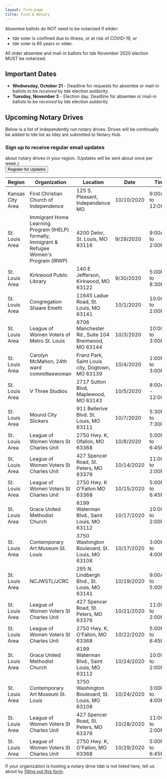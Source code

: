 ```yaml
---
layout: form-page
title: Find A Notary
---
```


Absentee ballots do NOT need to be notarized if eitder:

- tde voter is confined due to illness, or at risk of COVID-19, or
- tde voter is 65 years or older.

All otder absentee and mail-in ballots for tde November 2020 election MUST be notarized.

## Important Dates

- **Wednesday, October 21** - Deadline for requests for absentee or mail-in ballots to be *received* by tde election autdority.
- **Tuesday, November 3** - Election day. Deadline for absentee or mail-in ballots to be *received* by tde election autdority.

## Upcoming Notary Drives

Below is a list of independently run notary drives. Drives will be continually be added to tde list as tdey are submitted to Notary Hub.

<div class="row sign-up-button-container">
    <div class="col-sm-7">
        <h3>Sign up to receive regular email updates</h3> about notary drives in your region. (Updates will be sent about once per week.)
    </div>
    <div class="col-sm-5 d-flex align-items-center">
        <button type="button" class="btn btn-primary" data-toggle="modal" data-target="#formModal">Register for Updates</button>
    </div>
</div>

<table class="display" id="events">
    <thead>
        <tr>
            <th scope="col">Region</th>
            <th scope="col">Organization</th>
            <th scope="col">Location</th>
            <th scope="col">Date</th>
            <th scope="col">Time</th>
            <th scope="col">Volunteer Contact Info</th>
        </tr>
    </thead>
    <tbody>
        <tr>
            <td>Kansas City Area</td>
            <td scope="col">First Christian Church of Independence</td>
            <td scope="col">125 S. Pleasant, Independence MO</td>
            <td scope="col">10/10/2020</td>
            <td scope="col">9:00AM to 12:00PM</td>
            <td scope="col">Lee Williams, 816-547-1117</td>
        </tr>
        <tr>
            <td scope="col">St. Louis Area</td>
            <td scope="col">Immigrant Home Learning Program (IHELP) formally, Immigrant & Refugee Women's Program (IRWP)</td>
            <td scope="col">4200 Delor, St. Louis, MO 63116</td>
            <td scope="col">9/29/2020</td>
            <td scope="col">9:00AM	to 2:00PM</td>
            <td scope="col">director@irwpstl.org, 314-282-4429</td>
        </tr>
        <tr>
            <td scope="col">St. Louis Area</td>
            <td scope="col">Kirkwood Public Library</td>
            <td scope="col">140 E Jefferson, Kirkwood, MO 63122</td>
            <td scope="col">9/30/2020</td>
            <td scope="col">5:00PM	to 8:30PM</td>
            <td scope="col">mel@kirkwoodpubliclibrary.org, 314-821-5770 ext 1025</td>
        </tr>
        <tr>
            <td scope="col">St. Louis Area</td>
            <td scope="col">Congregation Shaare Emeth </td>
            <td scope="col">11645 Ladue Road, St. Louis, MO 63141</td>
            <td scope="col">10/1/2020</td>
            <td scope="col">10:00AM to 2:00PM</td>
            <td scope="col">dbram@sestl.org</td>
        </tr>
        <tr>
            <td scope="col">St. Louis Area</td>
            <td scope="col">League of Women Voters of Metro St. Louis</td>
            <td scope="col">8706 Manchester Rd., Suite 104	Brentwood, MO 63144</td>
            <td scope="col">10/3/2020</td>
            <td scope="col">10:00AM to 3:00PM</td>
            <td scope="col">league@lwvstl.org, 3149616869</td>
        </tr>
        <tr>
            <td scope="col">St. Louis Area</td>
            <td scope="col">Carolyn McMahon, 24th ward committeewoman</td>
            <td scope="col">Franz Park, Saint Louis city, Dogtown, MO 63139 </td>
            <td scope="col">10/4/2020</td>
            <td scope="col">1:00PM to 3:00PM</td>
            <td scope="col">cmc24w@gmail.com, 614-395-7008</td>
        </tr>
        <tr>
            <td scope="col">St. Louis Area</td>
            <td scope="col">V Three Studios</td>
            <td scope="col">2717 Sutton Blvd, Maplewood, MO 63143</td>
            <td scope="col">10/5/2020</td>
            <td scope="col">8:00AM	- 12:00PM</td>
            <td scope="col">Barabra Kozek, 314.664.9426</td>
        </tr>
        <tr>
            <td scope="col">St. Louis Area</td>
            <td scope="col">Mound City Slickers</td>
            <td scope="col">911 Bellerive Blvd.	St. Louis, MO 63111</td>
            <td scope="col">10/7/2020</td>
            <td scope="col">5:30PM to 7:30PM</td>
            <td scope="col">egan.egan@att.net, 16363990345</td>
        </tr>
        <tr>
            <td scope="col">St. Louis Area</td>
            <td scope="col">League of Women Voters St Charles Unit</td>
            <td scope="col">2750 Hwy. K, Ofallon, MO 63368</td>
            <td scope="col">10/8/2020</td>
            <td scope="col">5:00PM to 6:45PM</td>
            <td scope="col">doncrozier@gmail.com, 6362936864</td>
        </tr>
        <tr>
            <td scope="col">St. Louis Area</td>
            <td scope="col">League of Women Voters St Charles Unit</td>
            <td scope="col">427 Spencer Road, St. Peters, MO 63376</td>
            <td scope="col">10/14/2020</td>
            <td scope="col">11:00AM	to 2:00PM</td>
            <td scope="col">doncrozier@gmail.com, 6362936864</td>
        </tr>
        <tr>
            <td scope="col">St. Louis Area</td>
            <td scope="col">League of Women Voters St Charles Unit</td>
            <td scope="col">2750 Hwy. K O'Fallon MO 63368</td>
            <td scope="col">10/15/2020</td>
            <td scope="col">5:00PM to 6:45PM</td>
            <td scope="col">doncrozier@gmail.com, 6362936864</td>
        </tr>
        <tr>
            <td scope="col">St. Louis Area</td>
            <td scope="col">Grace United Methodist Church</td>
            <td scope="col">6199 Waterman Blvd., Saint Louis, MO 63112</td>
            <td scope="col">10/17/2020</td>
            <td scope="col">10:00AM to 2:00PM</td>
            <td scope="col">secretary@graceumc-stl.org, 314-863-1992</td>
        </tr>
        <tr>
            <td scope="col">St. Louis Area</td>
            <td scope="col">Contemporary Art Museum St. Louis</td>
            <td scope="col">3750 Washington Boulevard, St. Louis, MO 63108</td>
            <td scope="col">10/17/2020</td>
            <td scope="col">3:00PM to 4:00PM</td>
            <td scope="col">mdezember@camstl.org</td>
        </tr>
        <tr>
            <td scope="col">St. Louis Area</td>
            <td scope="col">NCJWSTL/JCRC</td>
            <td scope="col">295 N. Lindbergh Blvd., St. Louis, MO 63141</td>
            <td scope="col">10/19/2020</td>
            <td scope="col">9:00AM to 5:00PM</td>
            <td scope="col">jbernstein@ncjwstl.org, 3142779080</td>
        </tr>
        <tr>
            <td scope="col">St. Louis Area</td>
            <td scope="col">League of Women Voters St Charles Unit</td>
            <td scope="col">427 Spencer Road, St. Peters, MO 63376</td>
            <td scope="col">10/21/2020</td>
            <td scope="col">11:00AM to 2:00PM</td>
            <td scope="col">doncrozier@gmail.com, 6362936864</td>
        </tr>
        <tr>
            <td scope="col">St. Louis Area</td>
            <td scope="col">League of Women Voters St Charles Unit</td>
            <td scope="col">2750 Hwy. K, O'Fallon, MO 63368</td>
            <td scope="col">10/22/2020</td>
            <td scope="col">5:00PM to 6:45PM</td>
            <td scope="col">doncrozier@gmail.com, 6362936864</td>
        </tr>
        <tr>
            <td scope="col">St. Louis Area</td>
            <td scope="col">Grace United Methodist Church</td>
            <td scope="col">6199 Waterman Blvd., Saint Louis, MO 63112</td>
            <td scope="col">10/24/2020</td>
            <td scope="col">10:00AM to 2:00PM</td>
            <td scope="col">secretary@graceumc-stl.org, 314-863-1992</td>
        </tr>
        <tr>
            <td scope="col">St. Louis Area</td>
            <td scope="col">Contemporary Art Museum St. Louis</td>
            <td scope="col">3750 Washington Boulevard, St. Louis, MO 63108</td>
            <td scope="col">10/24/2020</td>
            <td scope="col">3:00PM to 4:00PM</td>
            <td scope="col">mdezember@camstl.org</td>
        </tr>
        <tr>
            <td scope="col">St. Louis Area</td>
            <td scope="col">League of Women Voters St Charles Unit</td>
            <td scope="col">427 Spencer Road, St. Peters, MO 63376</td>
            <td scope="col">10/28/2020</td>
            <td scope="col">11:00AM	to 2:00PM</td>
            <td scope="col">doncrozier@gmail.com, 6362936864</td>
        </tr>
        <tr>
            <td scope="col">St. Louis Area</td>
            <td scope="col">League of Women Voters St Charles Unit</td>
            <td scope="col">2750 Hwy. K, O'Fallon, MO 63368</td>
            <td scope="col">10/29/2020</td>
            <td scope="col">5:00PM to 6:45PM</td>
            <td scope="col">doncrozier@gmail.com, 6362936864</td>
        </tr>
    </tbody>
</table>

If your organization is hosting a notary drive tdat is not listed here, tell us about by <a href="/organizations/">filling out this form</a>.